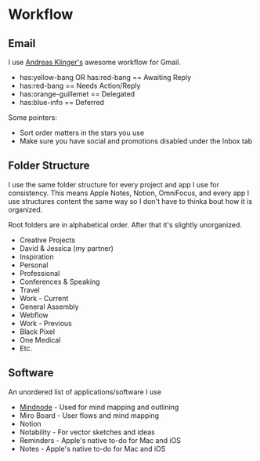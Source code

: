# Workflow


## Email
I use [Andreas Klinger's](https://klinger.io/post/71640845938/dont-drown-in-email-how-to-use-gmail-more) awesome workflow for Gmail.

* has:yellow-bang OR has:red-bang == Awaiting Reply
* has:red-bang == Needs Action/Reply
* has:orange-guillemet == Delegated
* has:blue-info == Deferred

Some pointers:
* Sort order matters in the stars you use
* Make sure you have social and promotions disabled under the Inbox tab


## Folder Structure
I use the same folder structure for every project and app I use for consistency. This means Apple Notes, Notion, OmniFocus, and every app I use structures content the same way so I don't have to thinka bout how it is organized.

Root folders are in alphabetical order. After that it's slightly unorganized.

* Creative Projects
* David & Jessica (my partner)
* Inspiration 
* Personal
* Professional
 * Conferences & Speaking
* Travel
* Work - Current
 * General Assembly
 * Webflow
* Work - Previous
 * Black Pixel
 * One Medical
 * Etc.

 
## Software
An unordered list of applications/software I use

* [Mindnode](https://mindnode.com/) - Used for mind mapping and outlining
* Miro Board - User flows and mind mapping
* Notion
* Notability - For vector sketches and ideas
* Reminders - Apple's native to-do for Mac and iOS
* Notes - Apple's native to-do for Mac and iOS